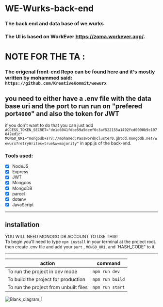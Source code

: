 
# WE-Wurks-back-end
### The back end and data base of we wurks
### The UI is based on WorkEver https://zoma.workever.app/. 

# NOTE FOR THE TA : <br/>
### The origenal front-end Repo can be found here and it's mostly written by mohammed said: `https://github.com/KreativeKommit/wewurx`
## you need to either have a .env file with the data base uri and the port to run run on "prefered port`4000`" and also the token for JWT<br/> 
if you don't want to do that you can just add 
`ACCESS_TOKEN_SECRET="de1c6041fdbe59a5deef0c3af522155a1492fcd0090b9c107842ed1c"
MONGO_URI="mongodb+srv://mohamed:Password@cluster0.gbtdd.mongodb.net/wewurx?retryWrites=true&w=majority"` 
in app.js of the back-end.
### Tools used: ###

- [x] NodeJS
- [x] Express
- [x] JWT
- [x] Mongoos
- [x] MongoDB
- [x] parcel
- [x] dotenv
- [x] JavaScript
- - - -


## installation ##
YOU WILL NEED MONOGO DB ACCOUNT TO USE THIS!<br/>
To begin you'll need to type `npm install` in your terminal at the project root.
then create .env file and add your `port` , `MONGO_URI`, and `HASH_CODE" to it.

- - - -

action                                 |    command
-------------------------------------- | -------------
To run the project in dev mode         |    `npm run dev`
To build the project for production    |    `npm run build`
To run the project from unbuilt files  |    `npm run start`


![Blank_diagram_1](https://user-images.githubusercontent.com/70591959/120045459-54d22500-c010-11eb-86ed-247b6f81748b.png)
